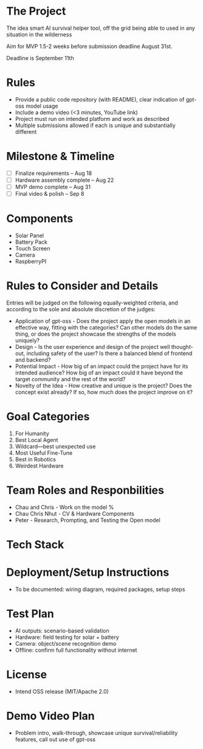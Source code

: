 # The Project 

The idea smart AI survival helper tool, off the grid being able to used in any situation in the wilderness

Aim for MVP 1.5-2 weeks before submission deadline August 31st.

Deadline is September 11th

# Rules

- Provide a public code repository (with README), clear indication of gpt-oss model usage
- Include a demo video (<3 minutes, YouTube link)
- Project must run on intended platform and work as described
- Multiple submissions allowed if each is unique and substantially different

# Milestone & Timeline

- [ ] Finalize requirements – Aug 18
- [ ] Hardware assembly complete – Aug 22
- [ ] MVP demo complete – Aug 31
- [ ] Final video & polish – Sep 8

# Components

- Solar Panel
- Battery Pack
- Touch Screen
- Camera
- RaspberryPI

# Rules to Consider and Details

Entries will be judged on the following equally-weighted criteria, and according to the sole and absolute discretion of the judges:

- Application of gpt-oss - Does the project apply the open models in an effective way, fitting with the categories? Can other models do the same thing, or does the project showcase the strengths of the models uniquely?
- Design - Is the user experience and design of the project well thought-out, including safety of the user? Is there a balanced blend of frontend and backend?
- Potential Impact - How big of an impact could the project have for its intended audience? How big of an impact could it have beyond the target community and the rest of the world?
- Novelty of the Idea - How creative and unique is the project? Does the concept exist already? If so, how much does the project improve on it?

# Goal Categories 

1. For Humanity
2. Best Local Agent 
3. Wildcard—best unexpected use
4. Most Useful Fine-Tune
5. Best in Robotics
6. Weirdest Hardware

# Team Roles and Responbilities

- Chau and Chris - Work on the model %
- Chau Chris Nhut - CV & Hardware Components
- Peter - Research, Prompting, and Testing the Open model

# Tech Stack

# Deployment/Setup Instructions

- To be documented: wiring diagram, required packages, setup steps

# Test Plan

- AI outputs: scenario-based validation
- Hardware: field testing for solar + battery
- Camera: object/scene recognition demo
- Offline: confirm full functionality without internet

# License

- Intend OSS release (MIT/Apache 2.0)

# Demo Video Plan

- Problem intro, walk-through, showcase unique survival/reliability features, call out use of gpt-oss
